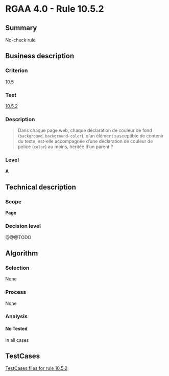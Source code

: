 # RGAA 4.0 - Rule 10.5.2

## Summary
No-check rule


## Business description

### Criterion
[10.5](https://www.numerique.gouv.fr/publications/rgaa-accessibilite/methode/criteres/#crit-10-5)

### Test
[10.5.2](https://www.numerique.gouv.fr/publications/rgaa-accessibilite/methode/criteres/#test-10-5-2)

### Description
> Dans chaque page web, chaque déclaration de couleur de fond (`background`, `background-color`), d’un élément susceptible de contenir du texte, est-elle accompagnée d’une déclaration de couleur de police (`color`) au moins, héritée d’un parent ?

### Level
**A**


## Technical description

### Scope
**Page**

### Decision level
@@@TODO


## Algorithm

### Selection
None

### Process
None

### Analysis

#### No Tested
In all cases


##  TestCases

[TestCases files for rule 10.5.2](https://gitlab.com/asqatasun/Asqatasun/-/tree/v5/rules/rules-rgaa4.0/src/test/resources/testcases/rgaa40//Rgaa40Rule100502/)


